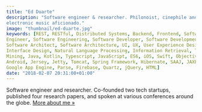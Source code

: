 ```yaml
---
title: "Ed Duarte"
description: "Software engineer & researcher. Philonoist, cinephile and
electronic music aficionado."
image: "thumbnail/ed-duarte.jpg"
keywords: [REST, RESTful, Distributed Systems, Backend, Frontend, Software
Engineer, Software Engineering, Software Developer, Software Development,
Software Architect, Software Architecture, UI, UX, User Experience Design, User
Interface Design, Natural Language Processing, Information Retrieval, Text
Mining, Java, Kotlin, Typescript, JavaScript, ES6, iOS, Swift, Objective-C,
Android, Jersey, Jetty, Tomcat, Spring Framework, Hibernate, SAAJ, JAXB, XSLT,
Google App Engine, Parse, Firebase, Quartz, jQuery, HTML]
date: "2018-02-07 20:31:00+01:00"
---
```


Software engineer and researcher. Co-founded two tech startups, published four
research papers, and spoken at various conferences around the globe. [More about
me »](/about-me)
